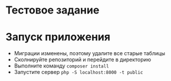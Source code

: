 # Тестовое задание

# Запуск приложения
- Миграции изменены, поэтому удалите все старые таблицы
- Сколнируйте репозиторий и перейдите в директорию
- Выполните команду ```composer install``` 
- Запустите сервер ```php -S localhost:8000 -t public```
	